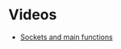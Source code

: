 # Videos
- [Sockets and main functions](https://www.youtube.com/watch?v=XXfdzwEsxFk&ab_channel=ChrisKanich)
